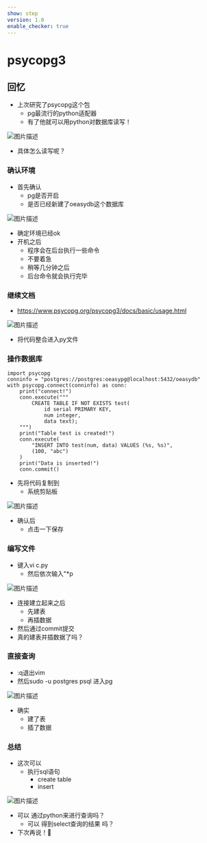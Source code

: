 ```yaml
---
show: step
version: 1.0
enable_checker: true
---
```


# psycopg3

## 回忆

- 上次研究了psycopg这个包
	- pg最流行的python适配器
	- 有了他就可以用python对数据库读写！

![图片描述](https://doc.shiyanlou.com/courses/uid1190679-20221229-1672309582787)

- 具体怎么读写呢？

### 确认环境

- 首先确认
	- pg是否开启
	- 是否已经新建了oeasydb这个数据库

![图片描述](https://doc.shiyanlou.com/courses/uid1190679-20230330-1680174997037)

- 确定环境已经ok
- 开机之后
	- 程序会在后台执行一些命令
	- 不要着急
	- 稍等几分钟之后
	- 后台命令就会执行完毕

### 继续文档

- https://www.psycopg.org/psycopg3/docs/basic/usage.html

![图片描述](https://doc.shiyanlou.com/courses/uid1190679-20221229-1672321254236)

- 将代码整合进入py文件

### 操作数据库

```
import psycopg
conninfo = "postgres://postgres:oeasypg@localhost:5432/oeasydb"
with psycopg.connect(conninfo) as conn:
    print("connect!")
    conn.execute("""
        CREATE TABLE IF NOT EXISTS test(
            id serial PRIMARY KEY,
            num integer,
            data text);
    """)
    print("Table test is created!")
    conn.execute(
        "INSERT INTO test(num, data) VALUES (%s, %s)",
        (100, "abc")
    )
    print("Data is inserted!")
    conn.commit()
```

- 先将代码复制到
	- 系统剪贴板

![图片描述](https://doc.shiyanlou.com/courses/uid1190679-20230330-1680168161942)

- 确认后
	- 点击一下保存

### 编写文件
- 键入vi c.py
	- 然后依次输入"*p

![图片描述](https://doc.shiyanlou.com/courses/uid1190679-20230330-1680168253682)

- 连接建立起来之后
	- 先建表
	- 再插数据
- 然后通过commit提交
- 真的建表并插数据了吗？

### 直接查询

- :q退出vim
- 然后sudo -u postgres psql 进入pg

![图片描述](https://doc.shiyanlou.com/courses/uid1190679-20230203-1675417021125)

- 确实
	- 建了表
	- 插了数据

### 总结

- 这次可以
	- 执行sql语句
		- create table
		- insert

![图片描述](https://doc.shiyanlou.com/courses/uid1190679-20221229-1672323440515)

- 可以 通过python来进行查询吗？
	- 可以 得到select查询的结果 吗？
- 下次再说！👋
